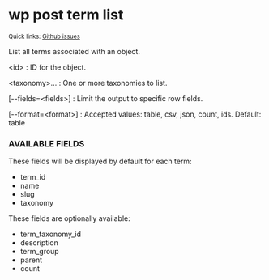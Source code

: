 # wp post term list

<small>Quick links: <a href="https://github.com/issues?q=is%3Aopen+label%3Acommand%3Apost-term-list+sort%3Aupdated-desc+org%3Awp-cli">Github issues</a></small>

List all terms associated with an object.

&lt;id&gt;
: ID for the object.

&lt;taxonomy&gt;...
: One or more taxonomies to list.

[\--fields=&lt;fields&gt;]
: Limit the output to specific row fields.

[\--format=&lt;format&gt;]
: Accepted values: table, csv, json, count, ids. Default: table

### AVAILABLE FIELDS

These fields will be displayed by default for each term:

* term_id
* name
* slug
* taxonomy

These fields are optionally available:

* term_taxonomy_id
* description
* term_group
* parent
* count



